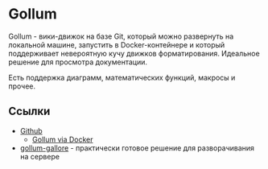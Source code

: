 # Gollum

Gollum - вики-движок на базе Git, который можно развернуть на локальной машине, запустить в Docker-контейнере и который поддерживает невероятную кучу движков форматирования. Идеальное решение для просмотра документации.

Есть поддержка диаграмм, математических функций, макросы и прочее.

## Ссылки

* [Github](https://github.com/gollum/gollum)
  * [Gollum via Docker](https://github.com/gollum/gollum/wiki/Gollum-via-Docker)
* [gollum-gallore](https://github.com/schnatterer/gollum-galore) - практически готовое решение для разворачивания на сервере